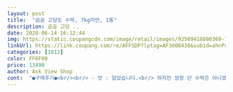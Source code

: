 ```yaml
---
layout: post 
title:  "곰곰 고당도 수박, 7kg미만, 1통" 
description: 곰곰 고당 ..
date: 2020-06-14 16:12:44 
img: https://static.coupangcdn.com/image/retail/images/92569418880369-7e7db2a3-96e1-4817-ab19-fa555a635e0c.jpg 
linkUrl: https://link.coupang.com/re/AFFSDP?lptag=AF3600438&subid=ahnPublicAsk&pageKey=1578509597&itemId=2699030860&vendorItemId=70689421755&traceid=V0-113-839b941dec7e9e45 
categories: [1012] 
color: FF6F00 
price: 13490 
author: Ask View Shop 
cont:  "●구매후기●<br/><br/> - 맛 : 달았습니다.<br/> 하지만 엄청 단 수박은 아니였습니다.<br/> 억지로 달게 만든 느낌이 났습니다.<br/> 그래도 궁극적으로는 단 맛이였기 때문에 만족스러웠습니다.<br/><br/><br/> - 신선도 : 신선도는 떨어졌습니다.<br/> 신선하다는 느낌을 전혀 받지 못했습니다.<br/> 프레시 상품의 신선도를 상승시켜야 한다고 생각합니다.<br/><br/><br/> - 질감 : 아삭한 식감이 좋았습니다.<br/> 수박 고유의 진한 빨강색감이 좋았습니다.<br/><br/><br/> -외관 : 밖에서 봤을때 통통하고 속이 꽉 차보였습니다.<br/> 실한 수박이란 이런 수박을 두고 말하는 거 같았습니다.<br/><br/>강아지도줄겸 수박한통 뙇<br/>고당도까진아니고<br/>껍데기잘라내고 속만잘라서 냉장고넣고<br/>냉동시켜놓고 남은걸 보니 수박쥬스가이건가하고<br/>당도는 엄청 달진 않았지만, 실패하지 않았다 자부합니다 오늘같이 힘든날은 당을 확 당겨줘야 하지만, 맛없는 수박도 많이 먹어본지라 이 정도 당도라면 훌륭해요!<br/>당도도 이정도면 훌륭하다 생각해요!<br/>동그란 수박에 꼭지가 막 딴것 마냥 신선하더라구요<br/>마셔보니 음 괜히 시럽을넣어주는게 아니구만 생각이들었네요<br/>반려견님 드릴거 씨는 다빼고 갈아서<br/>색깔도, 껍질도 모든 것이 완벽에 가까웠습니다.<br/><br/>속이꽉들어서인지 무거웠어여<br/>수박은 선명하고, 배꼽은 작고, 소리가 맑아야하는거 아시죠?<br/>수박의 계정이 다가오는지,오프라인에서도 수박을 많이 팔더라구요 매년 여름마다 얼마나 열심히 먹는지, 오랜만에 먹으니 더 맛있네요^^<br/>수박향나고 약간달아서 아숩네요<br/>아그리고 수박씨가.<br/>.<br/> 겁나많앜ㅋㅋㅋㅋ점백이수박인건가<br/>역시 곰곰 선택은 탁월하네요<br/>요새 수박쥬스에 미쳐살다<br/>음.<br/>.<br/> 생각보단 작구만했는데<br/>줄이 선명한 줄 알았는데, 한쪽면이 빛을 못봐서인지 색이 조금 안 이쁘더라구요 아쉬웠어요! 저는 보통 수박 살때 겉면이 깨끗한걸 사는데 그부분도 조금 아쉬웠는데 배꼽 작고 소리 맑은건 합격^^<br/>칼을대는순간 쫘악소리가 나는데 왠지모를 희열... <br/><br/>하루 정도 냉장고에 넣어두니 금새 꼭지가 마르던데, 마트에서 산 완전 마른 수박꼭지의 진실을 알아버렸네요!<br/>" 
---
```

